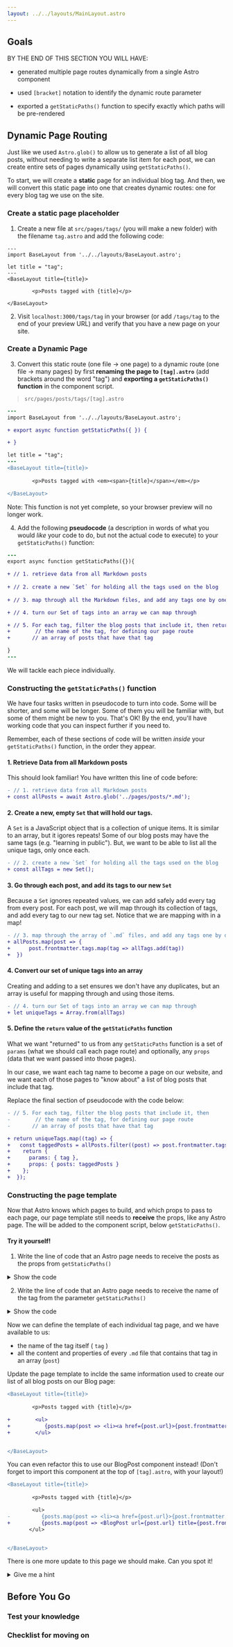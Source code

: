 ```yaml
---
layout: ../../layouts/MainLayout.astro
---
```


## Goals

BY THE END OF THIS SECTION YOU WILL HAVE:

- generated multiple page routes dynamically from a single Astro component 

- used `[bracket]` notation to identify the dynamic route parameter

- exported a `getStaticPaths()` function to specify exactly which paths will be pre-rendered


## Dynamic Page Routing

Just like we used `Astro.glob()` to allow us to generate a list of all blog posts, without needing to write a separate list item for each post, we can create entire sets of pages dynamically using `getStaticPaths()`.

To start, we will create a **static** page for an individual blog tag. And then, we will convert this static page into one that creates dynamic routes: one for every blog tag we use on the site.

### Create a static page placeholder

1. Create a new file at `src/pages/tags/` (you will make a new folder) with the filename `tag.astro` and add the following code:

```astro
---
import BaseLayout from '../../layouts/BaseLayout.astro';

let title = "tag"; 
---
<BaseLayout title={title}>
   
        <p>Posts tagged with {title}</p>    

</BaseLayout>
```

2. Visit `localhost:3000/tags/tag` in your browser (or add `/tags/tag` to the end of your preview URL) and verify that you have a new page on your site.

### Create a Dynamic Page

3. Convert this static route (one file -> one page) to a dynamic route (one file -> many pages) by first **renaming the page to `[tag].astro`** (add brackets around the word "tag") and **exporting a `getStaticPaths()` function** in the component script.

> `src/pages/posts/tags/[tag].astro`

```diff
---
import BaseLayout from '../../layouts/BaseLayout.astro';

+ export async function getStaticPaths({ }) {

+ }

let title = "tag"; 
---
<BaseLayout title={title}>
   
        <p>Posts tagged with <em><span>{title}</span></em></p>    

</BaseLayout>
```

Note: This function is not yet complete, so your browser preview will no longer work. 

4. Add the following **pseudocode** (a description in words of what you would _like_ your code to do, but not the actual code to execute) to your `getStaticPaths()` function:

```diff
---
export async function getStaticPaths({}){

+ // 1. retrieve data from all Markdown posts
 
+ // 2. create a new `Set` for holding all the tags used on the blog 
  
+ // 3. map through all the Markdown files, and add any tags one by one to the Set of tags

+ // 4. turn our Set of tags into an array we can map through

+ // 5. For each tag, filter the blog posts that include it, then return
+        // the name of the tag, for defining our page route
+       // an array of posts that have that tag

}
---
```
We will tackle each piece individually.


### Constructing the `getStaticPaths()` function

We have four tasks written in pseudocode to turn into code. Some will be shorter, and some will be longer.  Some of them you will be familiar with, but some of them might be new to you. That's OK! By the end, you'll have working code that you can inspect further if you need to.

Remember, each of these sections of code will be written _inside_ your `getStaticPaths()` function, in the order they appear.

#### 1. Retrieve Data from all Markdown posts

This should look familiar! You have written this line of code before:

```diff
- // 1. retrieve data from all Markdown posts
+ const allPosts = await Astro.glob('../pages/posts/*.md');

```

#### 2. Create a new, empty `Set` that will hold our tags.

A `Set` is a JavaScript object that is a collection of unique items. It is similar to an array, but it igores repeats! Some of our blog posts may have the same tags (e.g. "learning in public"). But, we want to be able to list all the unique tags, only once each. 

```diff
- // 2. create a new `Set` for holding all the tags used on the blog 
+ const allTags = new Set();
```

#### 3. Go through each post, and add its tags to our new `Set`

Because a `Set` ignores repeated values, we can add safely add every tag from every post. For each post, we will map through its collection of tags, and add every tag to our new tag set. Notice that we are mapping with in a map!

```diff
- // 3. map through the array of `.md` files, and add any tags one by one to the Set of tags
+ allPosts.map(post => {
+      post.frontmatter.tags.map(tag => allTags.add(tag))
+  })
```

#### 4. Convert our set of unique tags into an array

Creating and adding to a set ensures we don't have any duplicates, but an array is useful for mapping through and using those items.

```diff
- // 4. turn our Set of tags into an array we can map through
+ let uniqueTags = Array.from(allTags)
```

#### 5. Define the `return` value of the `getStaticPaths` function

What we want "returned" to us from any `getStaticPaths` function is a set of `params` (what we should call each page route) and optionally, any `props` (data that we want passed into those pages).

In our case, we want each tag name to become a page on our website, and we want each of those pages to "know about" a list of blog posts that include that tag.

Replace the final section of pseudocode with the code below:

```diff
- // 5. For each tag, filter the blog posts that include it, then
-        // the name of the tag, for defining our page route
-       // an array of posts that have that tag

+ return uniqueTags.map((tag) => {
+   const taggedPosts = allPosts.filter((post) => post.frontmatter.tags.includes(tag))
+    return {
+      params: { tag },
+      props: { posts: taggedPosts }
+    };
+  });
```
### Constructing the page template

Now that Astro knows which pages to build, and which props to pass to each page, our page template still needs to **receive** the props, like any Astro page. The will be added to the component script, below `getStaticPaths()`.

#### Try it yourself!

1. Write the line of code that an Astro page needs to receive the posts as the props from `getStaticPaths()`

<details>
<summary>Show the code</summary>
```astro
---
const { posts } = Astro.props
---
```
</details>

2. Write the line of code that an Astro page needs to receive the name of the tag from the parameter `getStaticPaths()`

<details>
<summary>Show the code</summary>
```astro
---
const { tag } = Astro.params
---
```
</details>

Now we can define the template of each individual tag page, and we have available to us:

- the name of the tag itself ( `tag` )
- all the content and properties of every `.md` file that contains that tag in an array (`post`)

Update the page template to inclde the same information used to create our list of all blog posts on our Blog page:

```diff
<BaseLayout title={title}>
   
        <p>Posts tagged with {title}</p>

+        <ul>
+           {posts.map(post => <li><a href={post.url}>{post.frontmatter.title}</a></li>)}
+        </ul>


</BaseLayout>
```

You can even refactor this to use our BlogPost component instead! (Don't forget to import this component at the top of `[tag].astro`, with your layout!)

```diff
<BaseLayout title={title}>
   
        <p>Posts tagged with {title}</p>

        <ul>
-          {posts.map(post => <li><a href={post.url}>{post.frontmatter.title}</a></li>)}        
+          {posts.map(post => <BlogPost url={post.url} title={post.frontmatter.title}/>)}
       </ul>


</BaseLayout>
```

There is one more update to this page we should make. Can you spot it!

<details>
<summary>Give me a hint</summary>
How is your page's title defined in your script?


<details>
<summary>Give me another hint!</summary>
We would like the page title to be the name of the tag, not just the word "tag."

<details>
<summary>Show me the code!</summary>

```diff
const { posts } = Astro.props;
const { tag } = Astro.params;

-let title = "tag"; 
+let title = tag; 
```
</details>

</details>

</details>


## Before You Go

### Test your knowledge

### Checklist for moving on